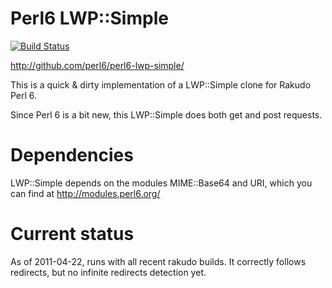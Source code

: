 Perl6 LWP::Simple
=================

[![Build Status](https://travis-ci.org/perl6/perl6-lwp-simple.svg?branch=master)](https://travis-ci.org/perl6/perl6-lwp-simple)

http://github.com/perl6/perl6-lwp-simple/

This is a quick & dirty  implementation
of a LWP::Simple clone for Rakudo Perl 6.

Since Perl 6 is a bit new, this LWP::Simple does both
get and post requests.

Dependencies
============

LWP::Simple depends on the modules MIME::Base64 and URI,
which you can find at http://modules.perl6.org/


Current status
==============

As of 2011-04-22, runs with all recent rakudo builds.
It correctly follows redirects, but no infinite redirects
detection yet.
